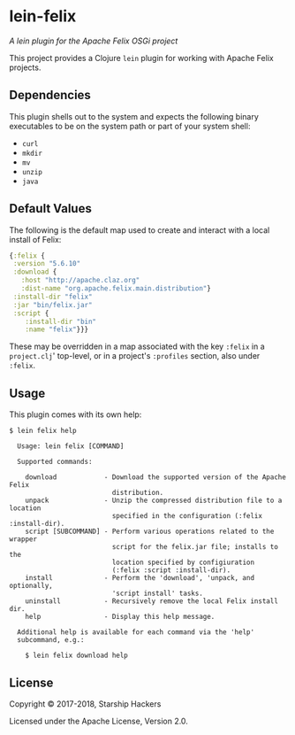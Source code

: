 # lein-felix

*A lein plugin for the Apache Felix OSGi project*

This project provides a Clojure `lein` plugin for working with Apache Felix
projects.


## Dependencies

This plugin shells out to the system and expects the following binary
executables to be on the system path or part of your system shell:

* `curl`
* `mkdir`
* `mv`
* `unzip`
* `java`


## Default Values

The following is the default map used to create and interact with a local
install of Felix:

```clj
{:felix {
 :version "5.6.10"
 :download {
   :host "http://apache.claz.org"
   :dist-name "org.apache.felix.main.distribution"}
 :install-dir "felix"
 :jar "bin/felix.jar"
 :script {
    :install-dir "bin"
    :name "felix"}}}
```

These may be overridden in a map associated with the key `:felix` in a
`project.clj`' top-level, or in a project's `:profiles` section, also under
`:felix`.


## Usage

This plugin comes with its own help:

```
$ lein felix help
```
```
  Usage: lein felix [COMMAND]

  Supported commands:

    download            - Download the supported version of the Apache Felix
                          distribution.
    unpack              - Unzip the compressed distribution file to a location
                          specified in the configuration (:felix :install-dir).
    script [SUBCOMMAND] - Perform various operations related to the wrapper
                          script for the felix.jar file; installs to the
                          location specified by configiuration
                          (:felix :script :install-dir).
    install             - Perform the 'download', 'unpack, and optionally,
                          'script install' tasks.
    uninstall           - Recursively remove the local Felix install dir.
    help                - Display this help message.

  Additional help is available for each command via the 'help'
  subcommand, e.g.:

    $ lein felix download help
```


## License

Copyright © 2017-2018, Starship Hackers

Licensed under the Apache License, Version 2.0.
